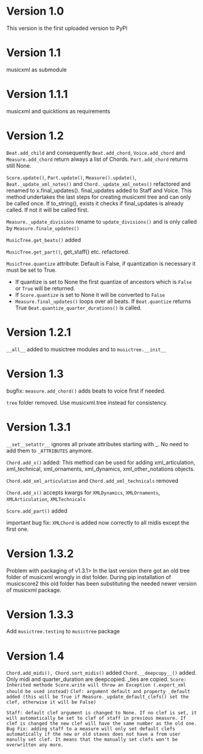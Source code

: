 # Version 1.0

This version is the first uploaded version to PyPI

# Version 1.1
musicxml as submodule

# Version 1.1.1
musicxml and quicktions as requirements

# Version 1.2
`Beat.add_child` and consequently `Beat.add_chord`, `Voice.add_chord` and `Measure.add_chord` return always a list of Chords. `Part.add_chord` returns still None.

`Score.update()`, `Part.update()`, `Measure().update()`, `Beat._update_xml_notes()` and `Chord._update_xml_notes()` refactored and renamed 
to x.final_updates(). final_updates added to Staff and Voice. This method undertakes the last steps for creating musicxml tree and can 
only be called once. If to_string(), exists it checks if final_updates is already called. If not it will be called first.

`Measure._update_divisions` rename to `update_divisions()` and is only called by `Measure.finale_updates()`

`MusicTree.get_beats()` added

`MusicTree.get_part()`, get_staff() etc. refactored.

`MusicTree.quantize` attribute: Default is False, if quantization is necessary it must be set to True. 
  * If quantize is set to None the first quantize of ancestors which is `False` or `True` will be returned.
  * If `Score.quantize` is set to None it will be converted to `False`
  * `Measure.final_updates()` loops over all beats. If `Beat.quantize` returns True `Beat.quantize_quarter_durations()` is called.

# Version 1.2.1
``__all__`` added to musictree modules and to ``musictree.__init__``

# Version 1.3
bugfix: ``measure.add_chord()`` adds beats to voice first if needed. 

``tree`` folder removed. Use musicxml.tree instead for consistency.

# Version 1.3.1
``__set__setattr__`` ignores all private attributes starting with _. No need to add them to ``_ATTRIBUTES`` anymore.

``Chord.add_x()`` added: This method can be used for adding xml_articulation, xml_technical, xml_ornaments, xml_dynamics, 
xml_other_notations objects.

``Chord.add_xml_articulation`` and ``Chord.add_xml_technicals`` removed

``Chord.add_x()`` accepts kwargs for ``XMLDynamics``, ``XMLOrnaments``, ``XMLArticulation``, ``XMLTechnicals``

``Score.add_part()`` added

important bug fix: ``XMLChord`` is added now correctly to all midis except the first one.

# Version 1.3.2
Problem with packaging of v1.3.1> In the last version there got an old tree folder of musicxml wrongly in dist folder. During pip installation of musicscore2 this old folder has been substituting the needed newer version of musicxml package.


# Version 1.3.3
Add `musictree.testing` to `musictree` package

# Version 1.4
``Chord.add_midi(), Chord.sort_midis()`` added
``Chord.__deepcopy__()`` added. Only midi and quarter_duration are deepcopied. _ties are copied.
``Score: Inherited methode Score.write will throw an Exception (.export_xml should be used instead)``
``Clef: argument default and property _default added (this will be True if Measure._update_default_clefs() set the clef, otherwise it will be False)``
```
Staff: default clef argument is changed to None. If no clef is set, it will automatically be set to clef of staff in previous measure. If clef is changed the new clef will have the same number as the old one.
Bug Fix: adding staff to a measure will only set default clefs automatically if the new or old staves does not have a from user manully set clef. It means that the manually set clefs won't be overwritten any more.
```

